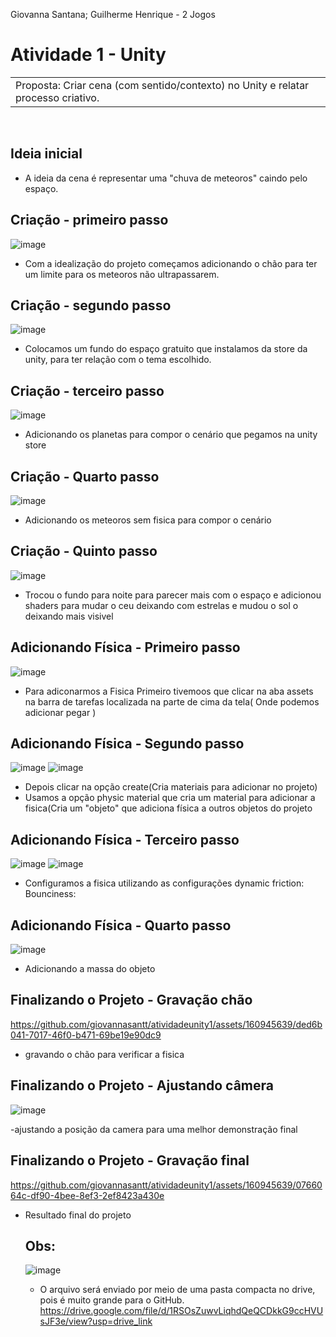 Giovanna Santana; Guilherme Henrique - 2 Jogos
<br>
# Atividade 1 - Unity

<table>
  <tr>
    <td>
      Proposta: Criar cena (com sentido/contexto) no Unity e relatar processo criativo.
    </td>
  </tr>
</table>
<br>

## Ideia inicial
- A ideia da cena é representar uma "chuva de meteoros" caindo pelo espaço.

## Criação - primeiro passo
![image](https://github.com/giovannasantt/atividadeunity1/assets/160945639/c493e234-00a3-4de8-840b-e11a25a9a4d6)
- Com a idealização do projeto começamos adicionando o chão para ter um limite para os meteoros não ultrapassarem. 

## Criação - segundo passo
![image](https://github.com/giovannasantt/atividadeunity1/assets/160945639/74549209-332f-431c-a3fc-91aab2b2c13d)
- Colocamos um fundo do espaço gratuito que instalamos da store da unity, para ter relação com o tema escolhido.

## Criação - terceiro passo
![image](https://github.com/giovannasantt/atividadeunity1/assets/160945639/089b41ce-3b75-4f04-b1f9-d0a325daac50)
- Adicionando os planetas para compor o cenário que pegamos na unity store

## Criação - Quarto passo
![image](https://github.com/giovannasantt/atividadeunity1/assets/160945639/0fdad012-ff01-42a6-bc93-5543c5a6effe)
- Adicionando os meteoros sem fisica para compor o cenário

## Criação - Quinto passo
![image](https://github.com/giovannasantt/atividadeunity1/assets/160945639/c5be90aa-8899-45b6-b957-2be05b46f542)
- Trocou o fundo para noite para parecer mais com o espaço e adicionou shaders para mudar o ceu deixando com estrelas e mudou o sol o deixando mais visivel

## Adicionando Física - Primeiro passo
![image](https://github.com/giovannasantt/atividadeunity1/assets/160945639/b2e2d6a8-7832-4b31-91b4-f3cd5ed881bb)
- Para adiconarmos a Fisica Primeiro tivemoos que clicar na aba assets na barra de tarefas localizada na parte de cima da tela( Onde podemos adicionar pegar  ) 

## Adicionando Física - Segundo passo
![image](https://github.com/giovannasantt/atividadeunity1/assets/160945639/a6099c5a-62a4-4396-8060-6a63fb087619)
![image](https://github.com/giovannasantt/atividadeunity1/assets/160945639/861be9a8-67bc-4119-9f82-7578409f17ef)
- Depois clicar na opção create(Cria materiais para adicionar no projeto)
- Usamos a opção physic material que cria um material para adicionar a fisica(Cria um "objeto" que adiciona física a outros objetos do projeto 

## Adicionando Física - Terceiro passo
![image](https://github.com/giovannasantt/atividadeunity1/assets/160945639/86942824-3a04-44af-834f-6fe6e8e58727)
![image](https://github.com/giovannasantt/atividadeunity1/assets/160945639/5377452b-1e98-4e76-8088-8da514a05fc0)

- Configuramos a fisica utilizando as configurações 
dynamic friction: 
Bounciness:


## Adicionando Física - Quarto passo
![image](https://github.com/giovannasantt/atividadeunity1/assets/160945639/799b4b50-6b0d-4288-8181-04c6772cf988)
- Adicionando a massa do objeto
  
## Finalizando o Projeto - Gravação chão
https://github.com/giovannasantt/atividadeunity1/assets/160945639/ded6b041-7017-46f0-b471-69be19e90dc9

- gravando o chão para verificar a fisica
  
## Finalizando o Projeto - Ajustando câmera
![image](https://github.com/giovannasantt/atividadeunity1/assets/160945639/ab033096-b65a-4955-a9d6-f7bb7b1d9973)

-ajustando a posição da camera para uma melhor demonstração final 


## Finalizando o Projeto - Gravação final


https://github.com/giovannasantt/atividadeunity1/assets/160945639/0766064c-df90-4bee-8ef3-2ef8423a430e




- Resultado final do projeto

  ## Obs:
  ![image](https://github.com/giovannasantt/atividadeunity1/assets/160945639/805579e8-a55b-4e2d-af27-76775482dced)
  - O arquivo será enviado por meio de uma pasta compacta no drive, pois é muito grande para o GitHub.
  https://drive.google.com/file/d/1RSOsZuwvLiqhdQeQCDkkG9ccHVUsJF3e/view?usp=drive_link




